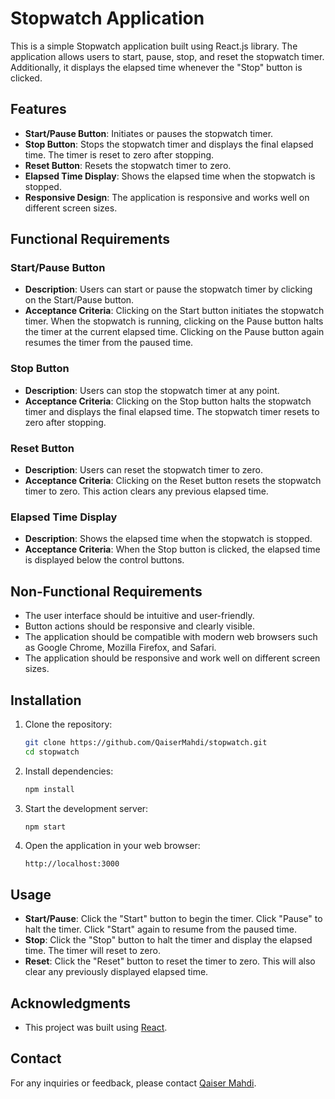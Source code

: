 # Stopwatch Application

This is a simple Stopwatch application built using React.js library. The application allows users to start, pause, stop, and reset the stopwatch timer. Additionally, it displays the elapsed time whenever the "Stop" button is clicked.

## Features

- **Start/Pause Button**: Initiates or pauses the stopwatch timer.
- **Stop Button**: Stops the stopwatch timer and displays the final elapsed time. The timer is reset to zero after stopping.
- **Reset Button**: Resets the stopwatch timer to zero.
- **Elapsed Time Display**: Shows the elapsed time when the stopwatch is stopped.
- **Responsive Design**: The application is responsive and works well on different screen sizes.

## Functional Requirements

### Start/Pause Button

- **Description**: Users can start or pause the stopwatch timer by clicking on the Start/Pause button.
- **Acceptance Criteria**: Clicking on the Start button initiates the stopwatch timer. When the stopwatch is running, clicking on the Pause button halts the timer at the current elapsed time. Clicking on the Pause button again resumes the timer from the paused time.

### Stop Button

- **Description**: Users can stop the stopwatch timer at any point.
- **Acceptance Criteria**: Clicking on the Stop button halts the stopwatch timer and displays the final elapsed time. The stopwatch timer resets to zero after stopping.

### Reset Button

- **Description**: Users can reset the stopwatch timer to zero.
- **Acceptance Criteria**: Clicking on the Reset button resets the stopwatch timer to zero. This action clears any previous elapsed time.

### Elapsed Time Display

- **Description**: Shows the elapsed time when the stopwatch is stopped.
- **Acceptance Criteria**: When the Stop button is clicked, the elapsed time is displayed below the control buttons.

## Non-Functional Requirements

- The user interface should be intuitive and user-friendly.
- Button actions should be responsive and clearly visible.
- The application should be compatible with modern web browsers such as Google Chrome, Mozilla Firefox, and Safari.
- The application should be responsive and work well on different screen sizes.

## Installation

1. Clone the repository:

    ```bash
    git clone https://github.com/QaiserMahdi/stopwatch.git
    cd stopwatch
    ```

2. Install dependencies:

    ```bash
    npm install
    ```

3. Start the development server:

    ```bash
    npm start
    ```

4. Open the application in your web browser:

    ```plaintext
    http://localhost:3000
    ```


## Usage

- **Start/Pause**: Click the "Start" button to begin the timer. Click "Pause" to halt the timer. Click "Start" again to resume from the paused time.
- **Stop**: Click the "Stop" button to halt the timer and display the elapsed time. The timer will reset to zero.
- **Reset**: Click the "Reset" button to reset the timer to zero. This will also clear any previously displayed elapsed time.

## Acknowledgments

- This project was built using [React](https://reactjs.org/).

## Contact

For any inquiries or feedback, please contact [Qaiser Mahdi](mailto:qaisermahdi@gmail.com).
